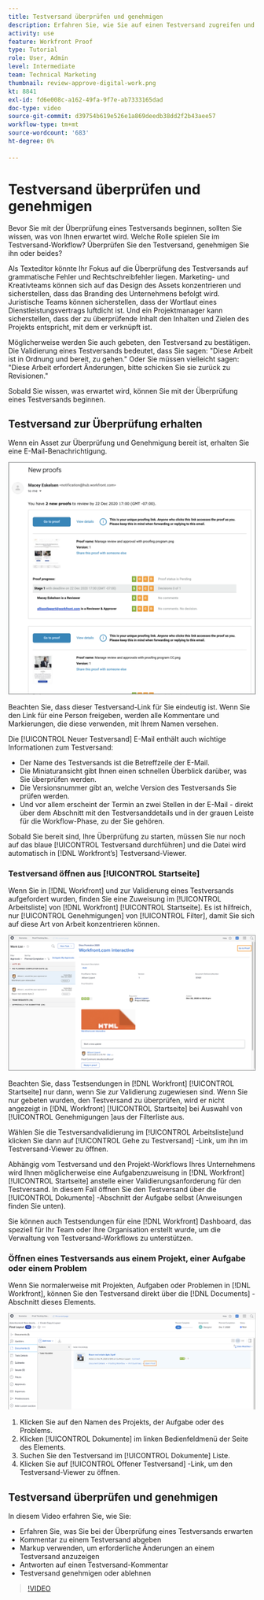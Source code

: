 ```yaml
---
title: Testversand überprüfen und genehmigen
description: Erfahren Sie, wie Sie auf einen Testversand zugreifen und Kommentare dazu abgeben, mit einem Markup die erforderlichen Änderungen anzeigen, auf Testkommentare antworten und über einen Testversand entscheiden können in [!DNL Workfront].
activity: use
feature: Workfront Proof
type: Tutorial
role: User, Admin
level: Intermediate
team: Technical Marketing
thumbnail: review-approve-digital-work.png
kt: 8841
exl-id: fd6e008c-a162-49fa-9f7e-ab7333165dad
doc-type: video
source-git-commit: d39754b619e526e1a869deedb38dd2f2b43aee57
workflow-type: tm+mt
source-wordcount: '683'
ht-degree: 0%

---
```


# Testversand überprüfen und genehmigen

Bevor Sie mit der Überprüfung eines Testversands beginnen, sollten Sie wissen, was von Ihnen erwartet wird. Welche Rolle spielen Sie im Testversand-Workflow? Überprüfen Sie den Testversand, genehmigen Sie ihn oder beides?

Als Texteditor könnte Ihr Fokus auf die Überprüfung des Testversands auf grammatische Fehler und Rechtschreibfehler liegen. Marketing- und Kreativteams können sich auf das Design des Assets konzentrieren und sicherstellen, dass das Branding des Unternehmens befolgt wird. Juristische Teams können sicherstellen, dass der Wortlaut eines Dienstleistungsvertrags luftdicht ist. Und ein Projektmanager kann sicherstellen, dass der zu überprüfende Inhalt den Inhalten und Zielen des Projekts entspricht, mit dem er verknüpft ist.

Möglicherweise werden Sie auch gebeten, den Testversand zu bestätigen. Die Validierung eines Testversands bedeutet, dass Sie sagen: &quot;Diese Arbeit ist in Ordnung und bereit, zu gehen.&quot; Oder Sie müssen vielleicht sagen: &quot;Diese Arbeit erfordert Änderungen, bitte schicken Sie sie zurück zu Revisionen.&quot;

Sobald Sie wissen, was erwartet wird, können Sie mit der Überprüfung eines Testversands beginnen.

## Testversand zur Überprüfung erhalten

Wenn ein Asset zur Überprüfung und Genehmigung bereit ist, erhalten Sie eine E-Mail-Benachrichtigung.

![Ein Bild einer neuen Testversand-E-Mail, in der die Überprüfung und Genehmigung von zwei Testsendungen in [!DNL  Workfront].](assets/new-proof-emails.png)

Beachten Sie, dass dieser Testversand-Link für Sie eindeutig ist. Wenn Sie den Link für eine Person freigeben, werden alle Kommentare und Markierungen, die diese verwenden, mit Ihrem Namen versehen.

Die [!UICONTROL Neuer Testversand] E-Mail enthält auch wichtige Informationen zum Testversand:

* Der Name des Testversands ist die Betreffzeile der E-Mail.
* Die Miniaturansicht gibt Ihnen einen schnellen Überblick darüber, was Sie überprüfen werden.
* Die Versionsnummer gibt an, welche Version des Testversands Sie prüfen werden.
* Und vor allem erscheint der Termin an zwei Stellen in der E-Mail - direkt über dem Abschnitt mit den Testversanddetails und in der grauen Leiste für die Workflow-Phase, zu der Sie gehören.

Sobald Sie bereit sind, Ihre Überprüfung zu starten, müssen Sie nur noch auf das blaue [!UICONTROL Testversand durchführen] und die Datei wird automatisch in [!DNL Workfront’s] Testversand-Viewer.

### Testversand öffnen aus [!UICONTROL Startseite]

Wenn Sie in [!DNL Workfront] und zur Validierung eines Testversands aufgefordert wurden, finden Sie eine Zuweisung im [!UICONTROL Arbeitsliste] von [!DNL Workfront] [!UICONTROL Startseite]. Es ist hilfreich, nur [!UICONTROL Genehmigungen] von [!UICONTROL Filter], damit Sie sich auf diese Art von Arbeit konzentrieren können.

![Ein Bild von [!DNL Workfront] [!UICONTROL Startseite] mit dem [!UICONTROL Genehmigungen] und ein aus der Liste ausgewählter Testversand.](assets/open-proof-from-home.png)

Beachten Sie, dass Testsendungen in [!DNL Workfront] [!UICONTROL Startseite] nur dann, wenn Sie zur Validierung zugewiesen sind. Wenn Sie nur gebeten wurden, den Testversand zu überprüfen, wird er nicht angezeigt in [!DNL Workfront] [!UICONTROL Startseite] bei Auswahl von [!UICONTROL Genehmigungen ]aus der Filterliste aus.

Wählen Sie die Testversandvalidierung im [!UICONTROL Arbeitsliste]und klicken Sie dann auf [!UICONTROL Gehe zu Testversand] -Link, um ihn im Testversand-Viewer zu öffnen.

Abhängig vom Testversand und den Projekt-Workflows Ihres Unternehmens wird Ihnen möglicherweise eine Aufgabenzuweisung in [!DNL Workfront] [!UICONTROL Startseite] anstelle einer Validierungsanforderung für den Testversand. In diesem Fall öffnen Sie den Testversand über die [!UICONTROL Dokumente] -Abschnitt der Aufgabe selbst (Anweisungen finden Sie unten).

Sie können auch Testsendungen für eine [!DNL Workfront] Dashboard, das speziell für Ihr Team oder Ihre Organisation erstellt wurde, um die Verwaltung von Testversand-Workflows zu unterstützen.

### Öffnen eines Testversands aus einem Projekt, einer Aufgabe oder einem Problem

Wenn Sie normalerweise mit Projekten, Aufgaben oder Problemen in [!DNL Workfront], können Sie den Testversand direkt über die [!DNL Documents] -Abschnitt dieses Elements.

![Ein Bild der [!UICONTROL Dokumente] in einem [!DNL  Workfront] mit der Aufgabe [!UICONTROL Offener Testversand ]Link hervorgehoben.](assets/open-proof-from-documents.png)

1. Klicken Sie auf den Namen des Projekts, der Aufgabe oder des Problems.
2. Klicken [!UICONTROL Dokumente] im linken Bedienfeldmenü der Seite des Elements.
3. Suchen Sie den Testversand im [!UICONTROL Dokumente] Liste.
4. Klicken Sie auf [!UICONTROL Offener Testversand] -Link, um den Testversand-Viewer zu öffnen.

## Testversand überprüfen und genehmigen

In diesem Video erfahren Sie, wie Sie:

* Erfahren Sie, was Sie bei der Überprüfung eines Testversands erwarten
* Kommentar zu einem Testversand abgeben
* Markup verwenden, um erforderliche Änderungen an einem Testversand anzuzeigen
* Antworten auf einen Testversand-Kommentar
* Testversand genehmigen oder ablehnen

>[!VIDEO](https://video.tv.adobe.com/v/335141/?quality=12)

<!--
#### Learn more
* Create and manage proof comments
* Make decisions on a proof
* Review a static proof
* Tag users to share a proof
* Notifications for proof comments and decisions
-->

<!--
#### Guides
* Reviewing proofs in [!DNL Workfront]
* -->
